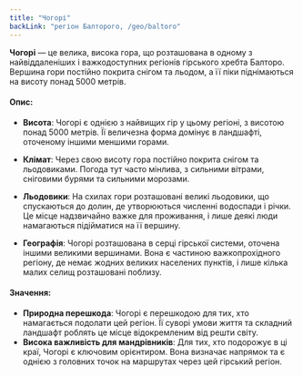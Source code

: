 ```yaml
---
title: "Чогорі"
backLink: "регіон Балторого, /geo/baltoro"
---
```

**Чогорі** — це велика, висока гора, що розташована в одному з найвіддаленіших і важкодоступних регіонів гірського хребта Балторо. Вершина гори постійно покрита снігом та льодом, а її піки піднімаються на висоту понад 5000 метрів.

#### Опис:

- **Висота**: Чогорі є однією з найвищих гір у цьому регіоні, з висотою понад 5000 метрів. Її величезна форма домінує в ландшафті, оточеному іншими меншими горами.

- **Клімат**: Через свою висоту гора постійно покрита снігом та льодовиками. Погода тут часто мінлива, з сильними вітрами, сніговими бурями та сильними морозами.

- **Льодовики**: На схилах гори розташовані великі льодовики, що спускаються до долин, де утворюються численні водоспади і річки. Це місце надзвичайно важке для проживання, і лише деякі люди намагаються підійматися на її вершину.

- **Географія**: Чогорі розташована в серці гірської системи, оточена іншими великими вершинами. Вона є частиною важкопрохідного регіону, де немає жодних великих населених пунктів, і лише кілька малих селищ розташовані поблизу.

#### Значення:

- **Природна перешкода**: Чогорі є перешкодою для тих, хто намагається подолати цей регіон. Її суворі умови життя та складний ландшафт роблять це місце відокремленим від решти світу.
- **Висока важливість для мандрівників**: Для тих, хто подорожує в ці краї, Чогорі є ключовим орієнтиром. Вона визначає напрямок та є однією з головних точок на маршрутах через цей гірський регіон.
